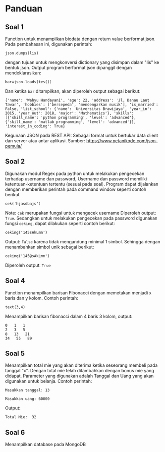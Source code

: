 # Panduan
## Soal 1
Function untuk menampilkan biodata dengan return value berformat json. Pada pembahasan ini, digunakan perintah:
```
json.dumps(lis)
```
dengan tujuan untuk mengkonversi dictionary yang disimpan dalam "lis" ke bentuk json.
Output program berformat json dipanggil dengan mendeklarasikan:
```
bar=json.loads(tes())
```
Dan ketika ``` bar ``` ditampilkan, akan diperoleh output sebagai berikut:
```
{'name': 'Wahyu Handayani', 'age': 22, 'address': 'Jl. Danau Laut Tawar', 'hobbies': ['bersepeda', 'mendengarkan musik'], 'is_married': False, 'list_school': {'name': 'Universitas Brawijaya', 'year_in': 2015, 'year_out': 2018, 'major': 'Mathematics'}, 'skills': [{'skill_name': 'python programming', 'level': 'advanced'}, {'skill_name': 'matlab programming', 'level': 'advanced'}], 'interest_in_coding': True}
```
Kegunaan JSON pada REST API:
Sebagai format untuk bertukar data client dan server atau antar aplikasi. 
Sumber: https://www.petanikode.com/json-pemula/
## Soal 2
Digunakan modul Regex pada python untuk melakukan pengecekan terhadap username dan password, Username dan password memiliki ketentuan-ketentuan tertentu (sesuai pada soal). Program dapat dijalankan dengan memberikan perintah pada command window seperti contoh berikut
```
cek('hjasdbajs')
```
Note: ``` cek ``` merupakan fungsi untuk mengecek username
Diperoleh output:``` True```. Sedangkan untuk melakukan pengecekan pada password digunakan fungsi ```ceking```, dapat dilakukan seperti contoh berikut:
```
ceking('145sAkLmn')
```
Output: ```False``` karena tidak mengandung minimal 1 simbol. Sehingga dengan menambahkan simbol unik sebagai berikut:
```
ceking('145@sAkLmn')
```
Diperoleh output: ``` True ```
## Soal 4
Function menampilkan barisan Fibonacci dengan memetakan menjadi x baris dan y kolom.
Contoh perintah:
```
text(3,4)
```
Menampilkan barisan fibonacci dalam 4 baris 3 kolom, output:
```
0   1   1   
2   3   5   
8   13   21   
34   55   89 
```
## Soal 5
Menampilkan total mie yang akan diterima ketika seseorang membeli pada tanggal "x". Dengan total mie telah ditambahkan dengan bonus mie yang didapat. Parameter yang digunakan adalah Tanggal dan Uang yang akan digunakan untuk belanja.
Contoh perintah:
```
Masukkan tanggal: 13

Masukkan uang: 60000
```
Output:
```
Total Mie:  32
```
## Soal 6
Menampilkan database pada MongoDB
